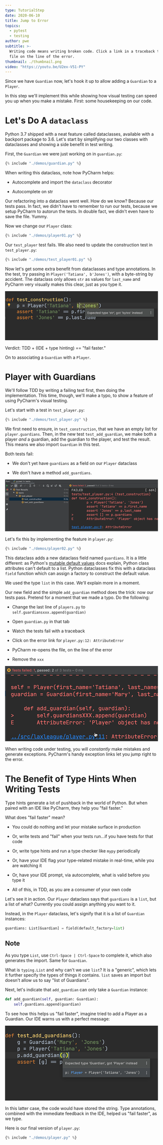 ```yaml
---
type: TutorialStep
date: 2020-06-10
title: Jump to Error
topics:
  - pytest
  - testing
author: pwe
subtitle: >-
  Writing code means writing broken code. Click a link in a traceback to open a
  file on the line of the error.
thumbnail: ./thumbnail.png
video: "https://youtu.be/U2ex-V51-PY"
---
```


Since we have `Guardian` now, let's hook it up to allow adding a `Guardian` to a `Player`.

In this step we'll implement this while showing how visual testing can speed you up when you make a mistake.
First: some housekeeping on our code.

# Let's Do A `dataclass`

Python 3.7 shipped with a neat feature called dataclasses, available with a backport package to 3.6.
Let's start by simplifying our two classes with dataclasses and showing a side benefit in test writing.

First, the `Guardian` we were just working on in `guardian.py`:

```python
{% include "./demos/guardian.py" %}
```

When writing this dataclass, note how PyCharm helps:

- Autocomplete and import the `dataclass` decorator

- Autocomplete on str

Our refactoring into a dataclass went well.
How do we know? Because our tests pass.
In fact, we didn't have to remember to run our tests, because we setup PyCharm to autorun the tests.
In double fact, we didn't even have to save the file.
Yummy.

Now we change our `Player` class:

```python
{% include "./demos/player01.py" %}
```

Our `test_player` test fails.
We also need to update the construction test in `test_player.py`:

```python
{% include "./demos/test_player01.py" %}
```

Now let's get some extra benefit from dataclasses and type annotations.
In the test, try passing in `Player('Tatiana', b'Jones')`, with a byte-string by accident.
The dataclass only allows `str` as values for `last_name` and PyCharm very visually makes this clear, just as you type it.

![Type Warning](./type_warning.png)

Verdict: TDD + (IDE + type hinting) == "fail faster."

On to associating a `Guardian` with a `Player`.

# Player with Guardians

We'll follow TDD by writing a failing test first, then doing the implementation.
This time, though, we'll make a typo, to show a feature of using PyCharm's visual testing.

Let's start with a test in `test_player.py`:

```python
{% include "./demos/test_player.py" %}
```

We first need to ensure, in `test_construction`, that we have an empty list for `player.guardians`.
Then, in the new test `test_add_guardian`, we make both a player _and_ a guardian, add the guardian to the player, and test the result.
This means we also import `Guardian` in this test.

Both tests fail:

- We don't yet have `guardians` as a field on our `Player` dataclass

- We don't have a method `add_guardians`.

![Test Failures](./test_failures.png)

Let's fix this by implementing the feature in `player.py`:

```python
{% include "./demos/player02.py" %}
```

This dataclass adds a new dataclass field named `guardians`.
It is a little different: as Python's [mutable default values](https://docs.python.org/3/library/dataclasses.html#mutable-default-values) docs explain, Python class attributes can't default to a list. Python
dataclasses fix this with a dataclass `field` function which can assign a factory to construct the default value.

We used the type `list` in this case. We'll explain more in a moment.

Our new field and the simple `add_guardian` method does the trick: now our tests pass.
Pretend for a moment that we made a typo. Do the following:

- Change the last line of `players.py` to `self.guardiansxxx.append(guardian)`

- Open `guardian.py` in that tab

- Watch the tests fail with a traceback

- Click on the error link for `player.py:12: AttributeError`

- PyCharm re-opens the file, on the line of the error

- Remove the `xxx`

![Jump To Error](./jump_to_error.png)

When writing code under testing, you will _constantly_ make mistakes and generate exceptions.
PyCharm's handy exception links let you jump right to the error.

# The Benefit of Type Hints When Writing Tests

Type hints generate a lot of pushback in the world of Python.
But when paired with an IDE like PyCharm, they help you "fail faster."

What does "fail faster" mean?

- You could do nothing and let your mistake surface in production

- Or, write tests and "fail" when your tests run...if you have tests for
  that code

- Or, write type hints and run a type checker like `mypy` periodically

- Or, have your IDE flag your type-related mistake in real-time, while
  you are watching it

- Or, have your IDE prompt, via autocomplete, what is valid before you
  type it
- All of this, in TDD, as you are a consumer of your own code

Let's see it in action. Our `Player` dataclass says that `guardians` is a `list`, but a list of what?
Currently you could assign anything you want to it.

Instead, in the `Player` dataclass, let's signify that it is a list of `Guardian` instances:

```python
guardians: List[Guardian] = field(default_factory=list)
```

## Note

As you type `List`, use `Ctrl-Space | Ctrl-Space` to complete it, which also generates the import. Same for `Guardian`.

What is `typing.List` and why can't we use `list`?
It is a "generic", which lets it further specify the types of things it contains.
`list` saves an import but doesn't allow us to say "list of Guardians".

Next, let's indicate that `add_guardian` can only take a `Guardian` instance:

```python
def add_guardian(self, guardian: Guardian):
    self.guardians.append(guardian)
```

To see how this helps us "fail faster", imagine tried to add a Player as a Guardian.
Our IDE warns us with a perfect message:

![Warning Wrong Type](./warning_wrong_type.png)

In this latter case, the code would have stored the string.
Type annotations, combined with the immediate feedback in the IDE, helped us "fail faster", as we type.

Here is our final version of `player.py`:

```python
{% include "./demos/player.py" %}
```
